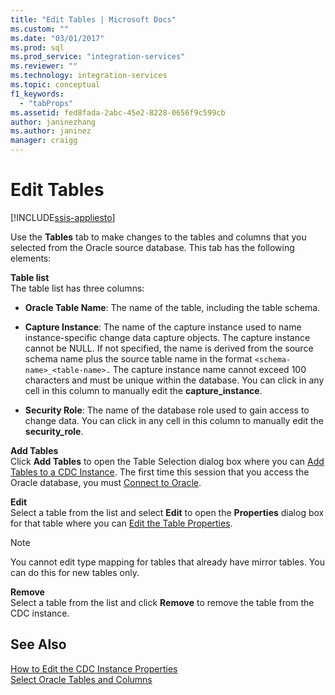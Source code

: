 ```yaml
---
title: "Edit Tables | Microsoft Docs"
ms.custom: ""
ms.date: "03/01/2017"
ms.prod: sql
ms.prod_service: "integration-services"
ms.reviewer: ""
ms.technology: integration-services
ms.topic: conceptual
f1_keywords: 
  - "tabProps"
ms.assetid: fed8fada-2abc-45e2-8228-0656f9c599cb
author: janinezhang
ms.author: janinez
manager: craigg
---
```

# Edit Tables

[!INCLUDE[ssis-appliesto](../../includes/ssis-appliesto-ssvrpluslinux-asdb-asdw-xxx.md)]


  Use the **Tables** tab to make changes to the tables and columns that you selected from the Oracle source database. This tab has the following elements:  
  
 **Table list**  
 The table list has three columns:  
  
-   **Oracle Table Name**: The name of the table, including the table schema.  
  
-   **Capture Instance**: The name of the capture instance used to name instance-specific change data capture objects. The capture instance cannot be NULL. If not specified, the name is derived from the source schema name plus the source table name in the format `<schema-name>_<table-name>.` The capture instance name cannot exceed 100 characters and must be unique within the database. You can click in any cell in this column to manually edit the **capture_instance**.  
  
-   **Security Role**: The name of the database role used to gain access to change data. You can click in any cell in this column to manually edit the **security_role**.  
  
 **Add Tables**  
 Click **Add Tables** to open the Table Selection dialog box where you can [Add Tables to a CDC Instance](../../integration-services/change-data-capture/add-tables-to-a-cdc-instance.md). The first time this session that you access the Oracle database, you must [Connect to Oracle](../../integration-services/change-data-capture/connect-to-oracle.md).  
  
 **Edit**  
 Select a table from the list and select **Edit** to open the **Properties** dialog box for that table where you can [Edit the Table Properties](../../integration-services/change-data-capture/edit-the-table-properties.md).  
  
> [!NOTE]  
>  You cannot edit type mapping for tables that already have mirror tables. You can do this for new tables only.  
  
 **Remove**  
 Select a table from the list and click **Remove** to remove the table from the CDC instance.  
  
## See Also  
 [How to Edit the CDC Instance Properties](../../integration-services/change-data-capture/how-to-edit-the-cdc-instance-properties.md)   
 [Select Oracle Tables and Columns](../../integration-services/change-data-capture/select-oracle-tables-and-columns.md)  
  
  
